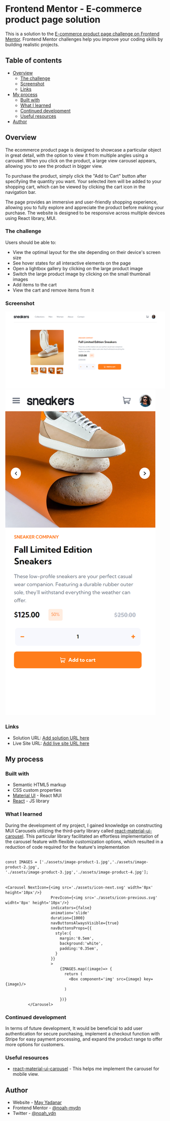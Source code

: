 # Frontend Mentor - E-commerce product page solution

This is a solution to the [E-commerce product page challenge on Frontend Mentor](https://www.frontendmentor.io/challenges/ecommerce-product-page-UPsZ9MJp6). Frontend Mentor challenges help you improve your coding skills by building realistic projects.

## Table of contents

- [Overview](#overview)
  - [The challenge](#the-challenge)
  - [Screenshot](#screenshot)
  - [Links](#links)
- [My process](#my-process)
  - [Built with](#built-with)
  - [What I learned](#what-i-learned)
  - [Continued development](#continued-development)
  - [Useful resources](#useful-resources)
- [Author](#author)

## Overview

The ecommerce product page is designed to showcase a particular object in great detail, with the option to view it from multiple angles using a carousel. When you click on the product, a large view carousel appears, allowing you to see the product in bigger view.

To purchase the product, simply click the "Add to Cart" button after specifyiing the quantity you want. Your selected item will be added to your shopping cart, which can be viewed by clicking the cart icon in the navigation bar.

The page provides an immersive and user-friendly shopping experience, allowing you to fully explore and appreciate the product before making your purchase. The website is designed to be responsive across multiple devices using React library, MUI.

### The challenge

Users should be able to:

- View the optimal layout for the site depending on their device's screen size
- See hover states for all interactive elements on the page
- Open a lightbox gallery by clicking on the large product image
- Switch the large product image by clicking on the small thumbnail images
- Add items to the cart
- View the cart and remove items from it

### Screenshot

![Desktop View](public/assets/desktop-view.png)
![Mobile View](public/assets/mobile-view.png)

### Links

- Solution URL: [Add solution URL here](https://github.com/noah-mydn/Ecommerce-Product-Page)
- Live Site URL: [Add live site URL here](https://ecommerce-product-noah.netlify.app)

## My process

### Built with

- Semantic HTML5 markup
- CSS custom properties
- [Material UI](https://mui.org) - React MUI 
- [React](https://reactjs.org/) - JS library


### What I learned

During the development of my project, I gained knowledge on constructing MUI Carousels utilizing the third-party library called [react-material-ui-carousel](https://learus.github.io/react-material-ui-carousel/). This particular library facilitated an effortless implementation of the carousel feature with flexible customization options, which resulted in a reduction of code required for the feature's implementation

```

const IMAGES = ['./assets/image-product-1.jpg','./assets/image-product-2.jpg',
'./assets/image-product-3.jpg','./assets/image-product-4.jpg'];


<Carousel NextIcon={<img src='./assets/icon-next.svg' width='8px' height='10px'/>}
                    PrevIcon={<img src='./assets/icon-previous.svg' widht='8px' height='10px'/>}
                    indicators={false}
                    animation='slide'
                    duration={1000}
                    navButtonsAlwaysVisible={true}
                    navButtonsProps={{
                      style:{
                        margin:'0.5em',
                        background:'white',
                        padding:'0.35em',
                      }
                    }}
                    >
                        {IMAGES.map((image)=> {
                          return (
                            <Box component='img' src={image} key={image}/>
                          )
                          
                        })}
          </Carousel>
```


### Continued development

In terms of future development, It would be beneficial to add user authentication for secure purchasing, implement a checkout function with Stripe for easy payment processing, and expand the product range to offer more options for customers.

### Useful resources

- [react-material-ui-carousel](https://learus.github.io/react-material-ui-carousel/) - This helps me implement the carousel for mobile view.


## Author

- Website - [May Yadanar](https://mayyadanar.netlify.app)
- Frontend Mentor - [@noah-mydn](https://www.frontendmentor.io/profile/noah-mydn)
- Twitter - [@noah_ydn](https://www.twitter.com/noah_ydn)


